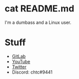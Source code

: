 # cat README.md

I'm a dumbass and a Linux user.

# Stuff
- [GitLab](https://gitlab.com/chtc)
- [YouTube](https://www.youtube.com/channel/UC-5mLU2LQZQAjWQTCloslBw)
- [Twitter](https://twitter.com/notchtc)
- Discord: chtc#9441
